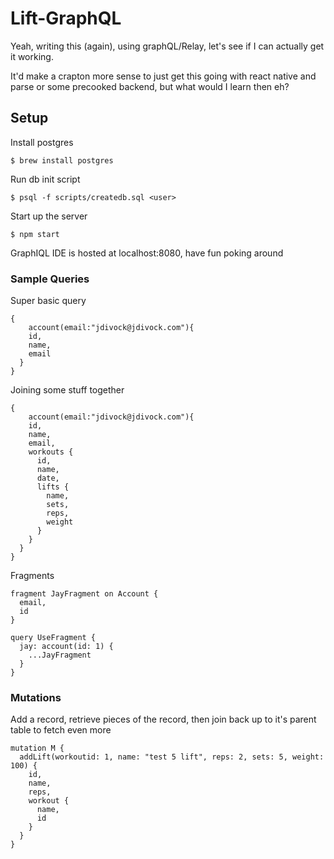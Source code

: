 # Lift-GraphQL

Yeah, writing this (again), using graphQL/Relay, let's see if I can actually get it working.

It'd make a crapton more sense to just get this going with react native and parse or some precooked backend, but what would I learn then eh?

## Setup

Install postgres
```
$ brew install postgres
```

Run db init script
```
$ psql -f scripts/createdb.sql <user>
```

Start up the server
```
$ npm start
```

GraphIQL IDE is hosted at localhost:8080, have fun poking around

### Sample Queries

Super basic query
```
{
	account(email:"jdivock@jdivock.com"){
    id,
    name,
    email
  }
}
```

Joining some stuff together
```
{
	account(email:"jdivock@jdivock.com"){
    id,
    name,
    email,
    workouts {
      id,
      name,
      date,
      lifts {
        name,
        sets,
        reps,
        weight
      }
    }
  }
}
```

Fragments
```
fragment JayFragment on Account {
  email,
  id
}

query UseFragment {
  jay: account(id: 1) {
    ...JayFragment
  }
}
```

### Mutations

Add a record, retrieve pieces of the record, then join back up to it's parent table to fetch even more
```
mutation M {
  addLift(workoutid: 1, name: "test 5 lift", reps: 2, sets: 5, weight: 100) {
    id,
    name,
    reps,
    workout {
      name,
      id
    }
  }
}
```
